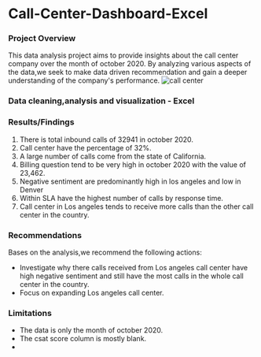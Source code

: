 # Call-Center-Dashboard-Excel
### Project Overview
This data analysis project aims to provide insights about the call center company over the month of october 2020. 
By analyzing various aspects of the data,we seek to make data driven recommendation and gain a deeper understanding of the company's performance.
![call center](https://github.com/user-attachments/assets/f96803d0-846f-471a-94cc-317c1740de0a)
### Data cleaning,analysis and visualization - Excel
### Results/Findings
1. There is total inbound calls of 32941 in october 2020.
2. Call center have the percentage of 32%.
3. A large number of calls come from the state of California.
4. Billing question tend to be very high in october 2020 with the value of 23,462.
5. Negative sentiment are predominantly high in los angeles and low in Denver
6. Within SLA have the highest number of calls by response time.
7. Call center in Los angeles tends to receive more calls than the other call center in the country.
   
### Recommendations
Bases on the analysis,we recommend the following actions:
- Investigate why there calls received from Los angeles call center have high negative sentiment and still have the most calls in the whole call center in the country.
- Focus on expanding Los angeles call center.
### Limitations
- The data is only the month of october 2020.
- The csat score column is mostly blank.
- 
